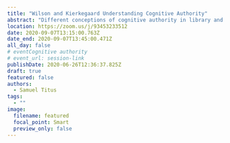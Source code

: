 ```yaml
---
title: "Wilson and Kierkegaard Understanding Cognitive Authority"
abstract: "Different conceptions of cognitive authority in library and information science (LIS) obscure best practice for functions of the profession, such as information literacy instruction, that derive from how authority is understood. Some of these conceptions, such as a normative conception of authority, are prominent but not grounded in theory. Accordingly, this paper examines the work of Wilson (1983) and Kierkegaard (1813-1855) in hopes of reminding the profession of its most rigorously articulated formulations of authority. A more critical understanding of this concept is necessary for practice that speaks to the reality of a context bifurcated by adherence to competing authorities."
location: https://zoom.us/j/93453233512
date: 2020-09-07T13:15:00.763Z
date_end: 2020-09-07T13:45:00.471Z
all_day: false
# eventCognitive authority
# event_url: session-link
publishDate: 2020-06-26T12:36:37.825Z
draft: true
featured: false
authors:
  - Samuel Titus
tags:
  - ""
image:
  filename: featured
  focal_point: Smart
  preview_only: false
---
```


